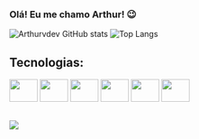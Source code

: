 ### Olá! Eu me chamo Arthur! 😉

![Arthurvdev GitHub stats](https://github-readme-stats.vercel.app/api?username=arthurvdev&show_icons=true&theme=dracula) ![Top Langs](https://github-readme-stats.vercel.app/api/top-langs/?username=arthurvdev&layout=compact&theme=dracula) 

## Tecnologias:

<div style="display: inline_block;">
    <img id="python" height="40" width="50" src="https://cdn.jsdelivr.net/gh/devicons/devicon@latest/icons/python/python-original.svg" /> 
    <img id="HTML" height="40" width="50" src="https://cdn.jsdelivr.net/gh/devicons/devicon@latest/icons/html5/html5-original.svg" />
    <img id="CSS" height="40" width="50" src="https://cdn.jsdelivr.net/gh/devicons/devicon@latest/icons/css3/css3-original.svg" />
    <img id="JS" height="40" width="50" src="https://cdn.jsdelivr.net/gh/devicons/devicon@latest/icons/javascript/javascript-original.svg" />
    <img id="NODEJS" height="40" width="50" src="https://cdn.jsdelivr.net/gh/devicons/devicon@latest/icons/nodejs/nodejs-plain-wordmark.svg" />
    <img id="C++" height="40" width="50" src="https://cdn.jsdelivr.net/gh/devicons/devicon@latest/icons/cplusplus/cplusplus-original.svg" /> 
</div>

##

<div> 
  <a href="https://www.linkedin.com/in/arthur-vin%C3%ADcius-monteiro/" target="_blank"><img src="https://img.shields.io/badge/-LinkedIn-%230077B5?style=for-the-badge&logo=linkedin&logoColor=white" target="_blank"></a> 
  
</div>

          


